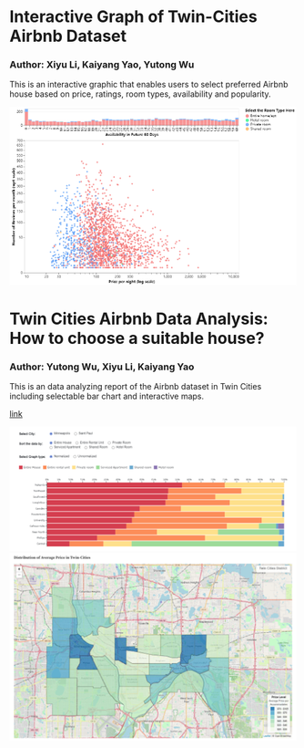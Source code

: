 # Interactive Graph of Twin-Cities Airbnb Dataset

### Author: Xiyu Li, Kaiyang Yao, Yutong Wu

This is an interactive graphic that enables users to select preferred Airbnb house based on price, ratings, room types, availability and popularity.

<img src="src/preview.png" style="max-width:100%; height:auto;" alt = "Preview of the interactive graphic">


# Twin Cities Airbnb Data Analysis: How to choose a suitable house?

### Author: Yutong Wu, Xiyu Li, Kaiyang Yao

This is an data analyzing report of the Airbnb dataset in Twin Cities including selectable bar chart and interactive maps.

[link](https://colab.research.google.com/github/Rita-Li527/Projects-from-Data-Visualization-Course/blob/main/Visualization%20of%20Airbnb%20Data%20in%20Twin%20Cities-Interactive%20Scatter%20Plot/Visualization%20of%20Airbnb%20Dataset.ipynb)

<img src="src/bar.png" style="max-width:100%; height:auto;" alt = "Preview of the selectable bar chart">

<img src="src/map.png" style="max-width:100%; height:auto;" alt = "Preview of the interactive map">

